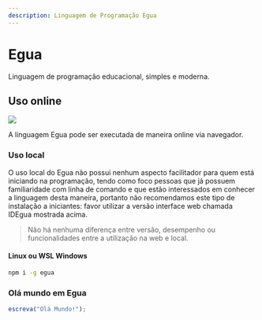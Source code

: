 ```yaml
---
description: Linguagem de Programação Egua
---
```


# Egua

Linguagem de programação educacional, simples e moderna.

## Uso online
<a href="https://egua.tech/egua">
    <img src="https://img.shields.io/badge/IDEgua-Online-red?style=for-the-badge&logo=appveyor">
</a>

A linguagem Egua pode ser executada de maneira online via navegador.


### Uso local
O uso local do Egua não possui nenhum aspecto facilitador para quem está iniciando na programação, tendo como foco pessoas que já possuem familiaridade com linha de comando e que estão interessados em conhecer a linguagem desta maneira, portanto não recomendamos este tipo de instalação a iniciantes: favor utilizar a versão interface web chamada IDEgua mostrada acima.

> Não há nenhuma diferença entre versão, desempenho ou funcionalidades entre a utilização na web e local.

#### Linux ou WSL Windows
```bash
npm i -g egua
```

### Olá mundo em Egua
```js
escreva("Olá Mundo!");
```
